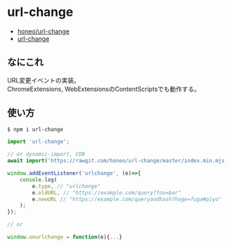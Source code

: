 # url-change
* [honeo/url-change](https://github.com/honeo/url-change)  
* [url-change](https://www.npmjs.com/package/url-change)


## なにこれ
URL変更イベントの実装。  
ChromeExtensions, WebExtensionsのContentScriptsでも動作する。


## 使い方
```bash
$ npm i url-change
```
```js
import 'url-change';

// or dynamic-import, CDN
await import('https://rawgit.com/honeo/url-change/master/index.min.mjs');
```
```js
window.addEventListener('urlchange', (e)=>{
	console.log(
		e.type, // "urlchange"
		e.oldURL, // "https://example.com/query?foo=bar"
		e.newURL // "https://example.com/queryandhash?hoge=fuga#piyo"
	);
});

// or

window.onurlchange = function(e){...}
```
